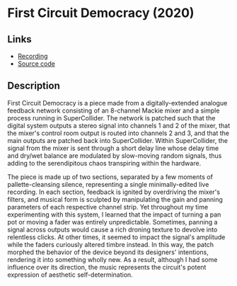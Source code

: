 # First Circuit Democracy (2020)

## Links
* [Recording](https://soundcloud.com/ian-macdougald/the-first-circuit-democracy)
* [Source code](https://github.com/ianmacdougald/portfolio/blob/gh-pages/first_circuit_democracy/first_circuit_democracy.scd)

## Description

First Circuit Democracy is a piece made from a digitally-extended analogue feedback network consisting of an 8-channel Mackie mixer and a simple process running in SuperCollider. The network is patched such that the digital system outputs a stereo signal into channels 1 and 2 of the mixer, that the mixer's control room output is routed into channels 2 and 3, and that the main outputs are patched back into SuperCollider. Within SuperCollider, the signal from the mixer is sent through a short delay line whose delay time and dry/wet balance are modulated by slow-moving random signals, thus adding to the serendipitous chaos transpiring within the hardware. 

The piece is made up of two sections, separated by a few moments of pallette-cleansing silence, representing a single minimally-edited live recording. In each section, feedback is ignited by overdriving the mixer's filters, and musical form is sculpted by manipulating the gain and panning parameters of each respective channel strip. Yet throughout my time experimenting with this system, I learned that the impact of turning a pan pot or moving a fader was entirely unpredictable. Sometimes, panning a signal across outputs would cause a rich droning texture to devolve into relentless clicks. At other times, it seemed to impact the signal's amplitude while the faders curiously altered timbre instead. In this way, the patch morphed the behavior of the device beyond its designers' intentions, rendering it into something wholly new. As a result, although I had some influence over its direction, the music represents the circuit's potent expression of aesthetic self-determination.
